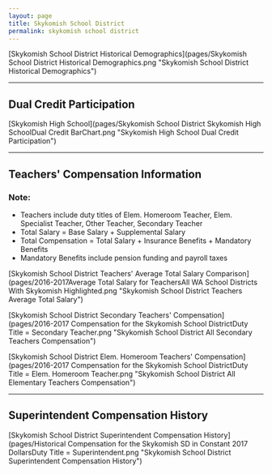 ```yaml
---
layout: page
title: Skykomish School District
permalink: skykomish school district
---
```



[Skykomish School District Historical Demographics](pages/Skykomish School District Historical Demographics.png "Skykomish School District Historical Demographics")

___

## Dual Credit Participation

[Skykomish High School](pages/Skykomish School District Skykomish High SchoolDual Credit BarChart.png "Skykomish High School Dual Credit Participation")


___

## Teachers' Compensation Information
### Note:
- Teachers include duty titles of Elem. Homeroom Teacher, Elem. Specialist Teacher, Other Teacher, Secondary Teacher
- Total Salary = Base Salary + Supplemental Salary
- Total Compensation = Total Salary + Insurance Benefits + Mandatory Benefits
- Mandatory Benefits include pension funding and payroll taxes

[Skykomish School District Teachers' Average Total Salary Comparison](pages/2016-2017Average Total Salary for TeachersAll WA School Districts With Skykomish Highlighted.png "Skykomish School District Teachers Average Total Salary")

[Skykomish School District Secondary Teachers' Compensation](pages/2016-2017 Compensation for the Skykomish School DistrictDuty Title = Secondary Teacher.png "Skykomish School District All Secondary Teachers Compensation")

[Skykomish School District Elem. Homeroom Teachers' Compensation](pages/2016-2017 Compensation for the Skykomish School DistrictDuty Title = Elem. Homeroom Teacher.png "Skykomish School District All Elementary Teachers Compensation")


___

## Superintendent Compensation History

[Skykomish School District Superintendent Compensation History](pages/Historical Compensation for the Skykomish SD in Constant 2017 DollarsDuty Title = Superintendent.png "Skykomish School District Superintendent Compensation History")

